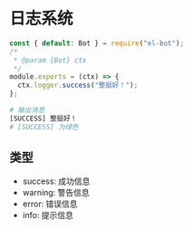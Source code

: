 # 日志系统

```js
const { default: Bot } = require("el-bot");
/*
 * @param {Bot} ctx
 */
module.exports = (ctx) => {
  ctx.logger.success("整挺好！");
};
```

```sh
# 输出消息
[SUCCESS] 整挺好！
# [SUCCESS] 为绿色
```

## 类型

- success: 成功信息
- warning: 警告信息
- error: 错误信息
- info: 提示信息
